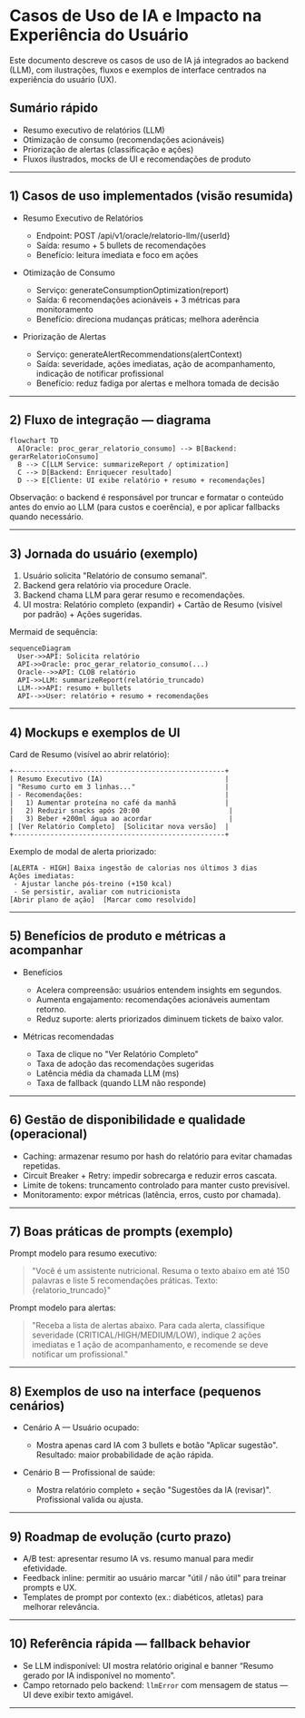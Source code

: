 # Casos de Uso de IA e Impacto na Experiência do Usuário

Este documento descreve os casos de uso de IA já integrados ao backend (LLM), com ilustrações, fluxos e exemplos de interface centrados na experiência do usuário (UX).

## Sumário rápido
- Resumo executivo de relatórios (LLM)
- Otimização de consumo (recomendações acionáveis)
- Priorização de alertas (classificação e ações)
- Fluxos ilustrados, mocks de UI e recomendações de produto

---

## 1) Casos de uso implementados (visão resumida)

- Resumo Executivo de Relatórios
  - Endpoint: POST /api/v1/oracle/relatorio-llm/{userId}
  - Saída: resumo + 5 bullets de recomendações
  - Benefício: leitura imediata e foco em ações

- Otimização de Consumo
  - Serviço: generateConsumptionOptimization(report)
  - Saída: 6 recomendações acionáveis + 3 métricas para monitoramento
  - Benefício: direciona mudanças práticas; melhora aderência

- Priorização de Alertas
  - Serviço: generateAlertRecommendations(alertContext)
  - Saída: severidade, ações imediatas, ação de acompanhamento, indicação de notificar profissional
  - Benefício: reduz fadiga por alertas e melhora tomada de decisão

---

## 2) Fluxo de integração — diagrama

```mermaid
flowchart TD
  A[Oracle: proc_gerar_relatorio_consumo] --> B[Backend: gerarRelatorioConsumo]
  B --> C[LLM Service: summarizeReport / optimization]
  C --> D[Backend: Enriquecer resultado]
  D --> E[Cliente: UI exibe relatório + resumo + recomendações]
```

Observação: o backend é responsável por truncar e formatar o conteúdo antes do envio ao LLM (para custos e coerência), e por aplicar fallbacks quando necessário.

---

## 3) Jornada do usuário (exemplo)

1. Usuário solicita "Relatório de consumo semanal".
2. Backend gera relatório via procedure Oracle.
3. Backend chama LLM para gerar resumo e recomendações.
4. UI mostra: Relatório completo (expandir) + Cartão de Resumo (visível por padrão) + Ações sugeridas.

Mermaid de sequência:

```mermaid
sequenceDiagram
  User->>API: Solicita relatório
  API->>Oracle: proc_gerar_relatorio_consumo(...)
  Oracle-->>API: CLOB relatório
  API->>LLM: summarizeReport(relatório_truncado)
  LLM-->>API: resumo + bullets
  API-->>User: relatório + resumo + recomendações
```

---

## 4) Mockups e exemplos de UI

Card de Resumo (visível ao abrir relatório):
```
+----------------------------------------------------+
| Resumo Executivo (IA)                              |
| "Resumo curto em 3 linhas..."                      |
| - Recomendações:                                   |
|   1) Aumentar proteína no café da manhã            |
|   2) Reduzir snacks após 20:00                      |
|   3) Beber +200ml água ao acordar                   |
| [Ver Relatório Completo]  [Solicitar nova versão]  |
+----------------------------------------------------+
```

Exemplo de modal de alerta priorizado:
```
[ALERTA - HIGH] Baixa ingestão de calorias nos últimos 3 dias
Ações imediatas:
 - Ajustar lanche pós-treino (+150 kcal)
 - Se persistir, avaliar com nutricionista
[Abrir plano de ação]  [Marcar como resolvido]
```

---

## 5) Benefícios de produto e métricas a acompanhar

- Benefícios
  - Acelera compreensão: usuários entendem insights em segundos.
  - Aumenta engajamento: recomendações acionáveis aumentam retorno.
  - Reduz suporte: alerts priorizados diminuem tickets de baixo valor.

- Métricas recomendadas
  - Taxa de clique no "Ver Relatório Completo"
  - Taxa de adoção das recomendações sugeridas
  - Latência média da chamada LLM (ms)
  - Taxa de fallback (quando LLM não responde)

---

## 6) Gestão de disponibilidade e qualidade (operacional)

- Caching: armazenar resumo por hash do relatório para evitar chamadas repetidas.
- Circuit Breaker + Retry: impedir sobrecarga e reduzir erros cascata.
- Limite de tokens: truncamento controlado para manter custo previsível.
- Monitoramento: expor métricas (latência, erros, custo por chamada).

---

## 7) Boas práticas de prompts (exemplo)

Prompt modelo para resumo executivo:
> "Você é um assistente nutricional. Resuma o texto abaixo em até 150 palavras e liste 5 recomendações práticas. Texto: {relatorio_truncado}"

Prompt modelo para alertas:
> "Receba a lista de alertas abaixo. Para cada alerta, classifique severidade (CRITICAL/HIGH/MEDIUM/LOW), indique 2 ações imediatas e 1 ação de acompanhamento, e recomende se deve notificar um profissional."

---

## 8) Exemplos de uso na interface (pequenos cenários)

- Cenário A — Usuário ocupado:
  - Mostra apenas card IA com 3 bullets e botão "Aplicar sugestão". Resultado: maior probabilidade de ação rápida.

- Cenário B — Profissional de saúde:
  - Mostra relatório completo + seção "Sugestões da IA (revisar)". Profissional valida ou ajusta.

---

## 9) Roadmap de evolução (curto prazo)

- A/B test: apresentar resumo IA vs. resumo manual para medir efetividade.
- Feedback inline: permitir ao usuário marcar "útil / não útil" para treinar prompts e UX.
- Templates de prompt por contexto (ex.: diabéticos, atletas) para melhorar relevância.

---

## 10) Referência rápida — fallback behavior

- Se LLM indisponível: UI mostra relatório original e banner “Resumo gerado por IA indisponível no momento”.
- Campo retornado pelo backend: `llmError` com mensagem de status — UI deve exibir texto amigável.

---
